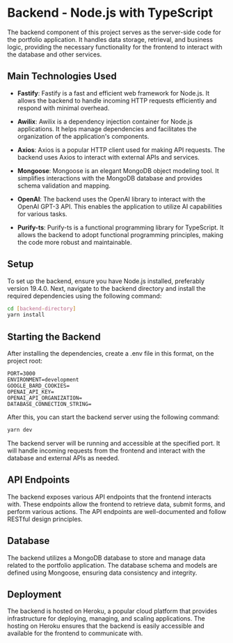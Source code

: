 # Backend - Node.js with TypeScript

The backend component of this project serves as the server-side code for the portfolio application. It handles data storage, retrieval, and business logic, providing the necessary functionality for the frontend to interact with the database and other services.

## Main Technologies Used

- **Fastify**: Fastify is a fast and efficient web framework for Node.js. It allows the backend to handle incoming HTTP requests efficiently and respond with minimal overhead.

- **Awilix**: Awilix is a dependency injection container for Node.js applications. It helps manage dependencies and facilitates the organization of the application's components.

- **Axios**: Axios is a popular HTTP client used for making API requests. The backend uses Axios to interact with external APIs and services.

- **Mongoose**: Mongoose is an elegant MongoDB object modeling tool. It simplifies interactions with the MongoDB database and provides schema validation and mapping.

- **OpenAI**: The backend uses the OpenAI library to interact with the OpenAI GPT-3 API. This enables the application to utilize AI capabilities for various tasks.

- **Purify-ts**: Purify-ts is a functional programming library for TypeScript. It allows the backend to adopt functional programming principles, making the code more robust and maintainable.

## Setup

To set up the backend, ensure you have Node.js installed, preferably version 19.4.0. Next, navigate to the backend directory and install the required dependencies using the following command:

```bash
cd [backend-directory]
yarn install
```

## Starting the Backend

After installing the dependencies, create a .env file in this format, on the project root:
```
PORT=3000
ENVIRONMENT=development
GOOGLE_BARD_COOKIES=
OPENAI_API_KEY=
OPENAI_API_ORGANIZATION=
DATABASE_CONNECTION_STRING=
```

After this, you can start the backend server using the following command:

```bash
yarn dev
```

The backend server will be running and accessible at the specified port. It will handle incoming requests from the frontend and interact with the database and external APIs as needed.

## API Endpoints

The backend exposes various API endpoints that the frontend interacts with. These endpoints allow the frontend to retrieve data, submit forms, and perform various actions. The API endpoints are well-documented and follow RESTful design principles.

## Database

The backend utilizes a MongoDB database to store and manage data related to the portfolio application. The database schema and models are defined using Mongoose, ensuring data consistency and integrity.

## Deployment

The backend is hosted on Heroku, a popular cloud platform that provides infrastructure for deploying, managing, and scaling applications. The hosting on Heroku ensures that the backend is easily accessible and available for the frontend to communicate with.
